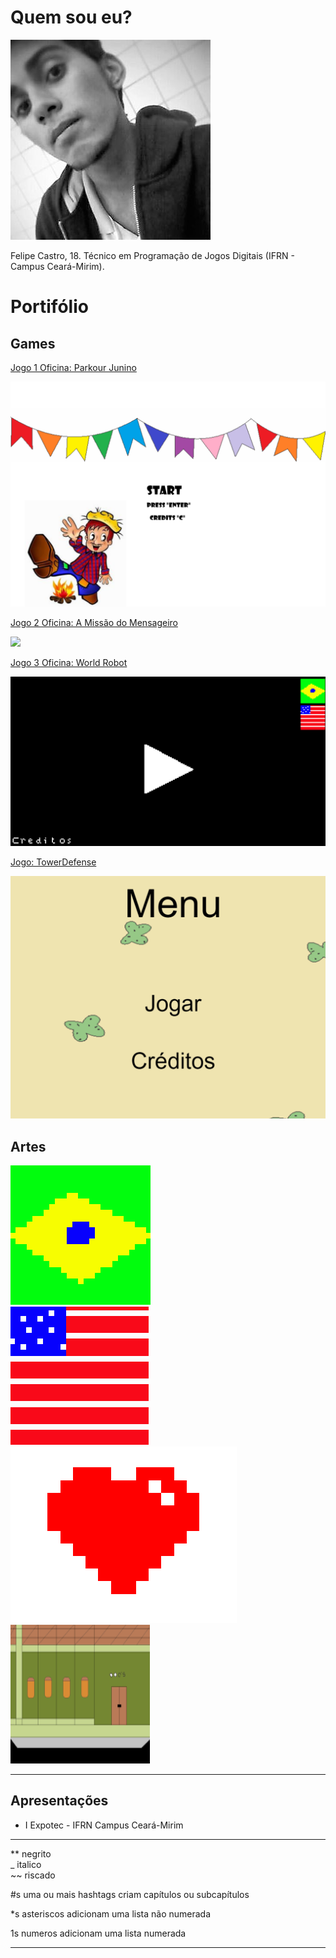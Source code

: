 # Quem sou eu?

![](Eu.jpg)

Felipe Castro, 18. Técnico em Programação de Jogos Digitais (IFRN - Campus Ceará-Mirim).

# Portifólio

## Games

[Jogo 1 Oficina: Parkour Junino](https://felipecastroifrn.github.io/ParkourJunino/)  

![](ParkourJunino.PNG)  

[Jogo 2 Oficina: A Missão do Mensageiro](https://jefferson141.github.io/A%20miss%C3%A3o%20do%20Mensageiro/)

![](AMissãoDoMensageiro.png)

[Jogo 3 Oficina: World Robot](https://felipecastroifrn.github.io/World%20Robot/)

![](WorldRobot.PNG)

[Jogo: TowerDefense](https://reiarthursr.github.io/Torre/)

![](TowerDefense.PNG)

## Artes

![](BandeiraBR.PNG)    
![](BandeiraUSA.PNG)    
![](Coração.PNG)    
![](Cenário.PNG)

* * *

## Apresentações
* I Expotec - IFRN Campus Ceará-Mirim


* * *


** negrito  
_ italico  
~~ riscado 

#s uma ou mais hashtags criam capítulos ou subcapítulos

*s asteriscos adicionam uma lista não numerada

1s numeros adicionam uma lista numerada

* * *
